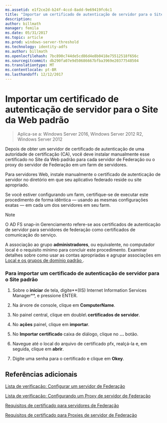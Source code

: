 ```yaml
---
ms.assetid: e1f2ce2d-b24f-4ccd-8add-9e69419fc6c1
title: "Importar um certificado de autenticação de servidor para o Site da Web padrão"
description: 
author: billmath
manager: femila
ms.date: 05/31/2017
ms.topic: article
ms.prod: windows-server-threshold
ms.technology: identity-adfs
ms.author: billmath
ms.openlocfilehash: 7bc890c744de5cd86d4e8b0418e75512518f656c
ms.sourcegitcommit: db290fa07e9d50686667bfba3969e20377548504
ms.translationtype: MT
ms.contentlocale: pt-BR
ms.lasthandoff: 12/12/2017
---
```

# <a name="import-a-server-authentication-certificate-to-the-default-web-site"></a>Importar um certificado de autenticação de servidor para o Site da Web padrão

>Aplica-se a: Windows Server 2016, Windows Server 2012 R2, Windows Server 2012

Depois de obter um servidor de certificado de autenticação de uma autoridade de certificação \(CA\), você deve instalar manualmente esse certificado no Site da Web padrão para cada servidor de Federação ou o proxy do servidor de Federação em um farm de servidores.  
  
Para servidores Web, instale manualmente o certificado de autenticação de servidor no diretório em que seu aplicativo federado reside ou site apropriado.  
  
Se você estiver configurando um farm, certifique-se de executar este procedimento de forma idêntica — usando as mesmas configurações exatas — em cada um dos servidores em seu farm.  
  
> [!NOTE]  
> O AD FS snap\-in Gerenciamento refere-se aos certificados de autenticação de servidor para servidores de federação como certificados de comunicação do serviço.  
  
A associação ao grupo **administradores**, ou equivalente, no computador local é o requisito mínimo para concluir este procedimento.  Examinar detalhes sobre como usar as contas apropriadas e agrupar associações em [Local e os grupos de domínio padrão ](https://go.microsoft.com/fwlink/?LinkId=83477).   
  
### <a name="to-import-a-server-authentication-certificate-to-the-default-web-site"></a>Para importar um certificado de autenticação de servidor para o Site padrão  
  
1.  Sobre o **iniciar** de tela, digite**\(IIS\) Internet Information Services Manager**, e pressione ENTER.  
  
2.  Na árvore de console, clique em **ComputerName**.  
  
3.  No painel central, clique em double\ **certificados de servidor**.  
  
4.  No **ações** painel, clique em **importar**.  
  
5.  No **Importar certificado** caixa de diálogo, clique no **...** botão.  
  
6.  Navegue até o local do arquivo de certificado pfx, realçá-la e, em seguida, clique em **abrir**.  
  
7.  Digite uma senha para o certificado e clique em **Okey**.  
  
## <a name="additional-references"></a>Referências adicionais  
[Lista de verificação: Configurar um servidor de Federação](Checklist--Setting-Up-a-Federation-Server.md)  
  
[Lista de verificação: Configurando um Proxy de servidor de Federação](Checklist--Setting-Up-a-Federation-Server-Proxy.md)  
  
[Requisitos de certificado para servidores de Federação](https://technet.microsoft.com/library/dd807040.aspx)  
  
[Requisitos de certificado para Proxies de servidor de Federação](https://technet.microsoft.com/library/dd807054.aspx)  
   
  

